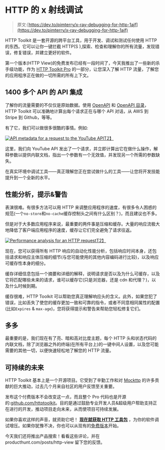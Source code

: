 # HTTP 的 x 射线调试

> 原文:[https://dev.to/pimterry/x-ray-debugging-for-http-1ajf](https://dev.to/pimterry/x-ray-debugging-for-http-1ajf)

HTTP Toolkit 是一套开源的跨平台工具，用于开发、调试和测试任何使用 HTTP 的东西。它可以让你一键拦截 HTTP(S ),探索、检查和理解你的所有流量，发现错误，修复错误，并建立更好的软件。

第一个版本(HTTP View)的免费发布已经有一段时间了，今天我推出了一些新的杀手级功能，作为 [HTTP Toolkit Pro](https://dev.to/view) 的一部分，让您深入了解 HTTP 流量，了解您的应用程序正在做的一切所需的所有上下文。

## 1400 多个 API 的 API 集成

了解你的流量需要的不仅仅是原始数据。使用 [OpenAPI](https://swagger.io/docs/specification/about/) 和 [OpenAPI 目录](https://github.com/APIs-guru/openapi-directory)，HTTP Toolkit 可以准确地计算出每个请求正在与哪个 API 对话，从 AWS 到 Stripe 到 Github，等等。

有了它，我们可以做很多很酷的事情。例如:

[![API metadata for a request to the YouTube API](../Images/461949a0860855358066f66359fc1e8a.png)T2】](https://httptoolkit.tech/static/b1a7a52a8edd478a951da299af643a62/76026/understand-screenshot.png)

这里，我们向 YouTube API 发出了一个请求，并立即计算出它在做什么操作，解释参数以提供内联文档，指出一个参数有一个无效值，并发现另一个所需的参数缺失。

在真实环境中调试工具——真正理解您正在尝试做什么的工具——让您将开发技能提升到一个全新的水平。

## [](#performance-analysis-tips-amp-warnings)性能分析，提示&警告

表演很难。有很多方法可以用 HTTP 来调整应用程序的速度，有很多令人困惑的规范(一个`no-store`和`no-cache`缓存控制头之间有什么区别？)，而且建议也不多。

但是对于大多数应用程序来说，最重要的两件事是压缩和缓存。大量的响应流极大地降低了客户端应用程序的速度，缓存让它们完全避免了请求往返。

[![Performance analysis for an HTTP request](../Images/c777054fdbfa3fbc0fa86e1f1fe67ab2.png)T2】](https://httptoolkit.tech/static/39be1787a1c4c419248e985d281da420/e6dd3/accelerate-screenshot.png)

现在，您可以获得所有 HTTP 响应的自动化性能分析，包括响应时间本身，还包括请求和响应主体压缩的细节(与您可能使用的其他内容编码进行比较)，以及响应可缓存性本身的细分。

缓存详细信息包括一个摘要和详细的解释，说明请求是否以及为什么可缓存，以及它将匹配哪些未来的请求，谁可以缓存它(只是浏览器，还是 cdn 和代理？)，以及什么时候到期。

缓存很难，HTTP Toolkit 可以帮助您真正理解响应头的含义。此外，如果您犯了错误，比如丢失了使您的缓存更加一致和可靠的指令，或者不同意相同属性的配置(比如`Expires` & `max-age`)，您将获得提示和警告来帮助您轻松修复它们。

## [](#lots-more)多多

最重要的是，我们现在有了亮、暗和高对比度主题，每个 HTTP 头和状态代码的内联文档，除了浏览器之外的终端(在所有平台上)的一键中间人设置，以及您可能需要的其他一切，以便快速轻松地了解您的 HTTP 流量。

## [](#a-sustainable-future)可持续的未来

HTTP Toolkit 基本上是一个开源项目。它受到了辛勤工作和对 [Mockttp](https://github.com/httptoolkit/mockttp) 的许多贡献的巨大推动，过去几个月来自社区的用户反馈至关重要。

发布这个付费版本不会改变这一点，而且整个 Pro 代码也是开源的:[github.com/httptoolkit](https://github.com/httptoolkit)。目的是通过鼓励专业开发人员&超级用户帮助支持正在进行的开发，推动项目走向未来，从而使项目可持续发展。

如果你喜欢这样的声音，就资助它吧！ **[现在就获取 HTTP 工具包](https://dev.to/get-pro)** ，为你的软件调试增压。如果你犹豫不决，你也可以从现有的[免费版本](https://dev.to/view)开始。

今天我们还将推出产品搜索！看看这些评论，并在 producthunt.com/posts/http-view 留下您的反馈。